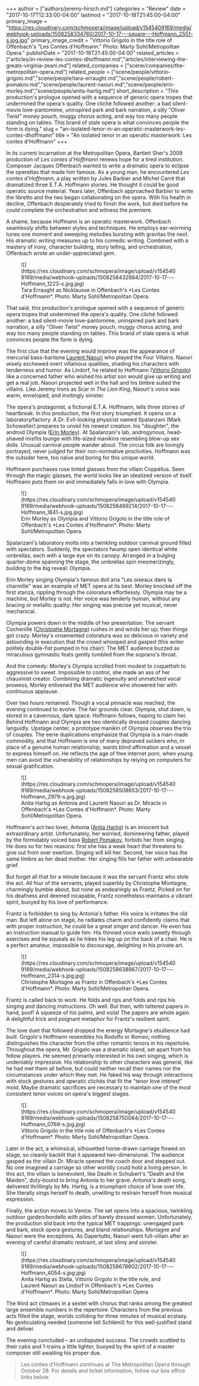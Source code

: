 +++
author = ["authors/jeremy-hirsch.md"]
categories = "Review"
date = "2017-10-17T12:33:00-04:00"
lastmod = "2017-10-18T21:45:00-04:00"
primary_image = "https://res.cloudinary.com/schmopera/image/upload/v1545409169/media/webhook-uploads/1508258334760/2017-10-17---square---Hoffmann_2551-s.jpg.jpg"
primary_image_credit = "Vittorio Grigolo in the title role of Offenbach's \"Les Contes d’Hoffmann.\" Photo: Marty Sohl/Metropolitan Opera."
publishDate = "2017-10-18T21:45:00-04:00"
related_articles = ["articles/in-review-les-contes-dhoffmann.md","articles/interviewing-the-greats-virginia-zeani.md"]
related_companies = ["scene/companies/the-metropolitan-opera.md"]
related_people = ["scene/people/vittorio-grigolo.md","scene/people/tara-erraught.md","scene/people/robert-pomakov.md","scene/people/laurent-naouri.md","scene/people/erin-morley.md","scene/people/anita-hartig.md"]
short_description = "This production&#039;s prologue opened with a sequence of generic opera tropes that undermined the opera&#039;s quality. One cliché followed another: a bad silent-movie love-pantomime, uninspired park and bark narration, a silly &quot;Oliver Twist&quot; money pouch, muggy chorus acting, and way too many people standing on tables. This brand of stale opera is what convinces people the form is dying."
slug = "an-isolated-tenor-in-an-operatic-masterwork-les-contes-dhoffmann"
title = "An isolated tenor in an operatic masterwork: Les contes d&#039;Hoffmann"
+++

In its current incarnation at the Metropolitan Opera, Bartlett Sher's 2009 production of *Les contes d'Hoffmann* renews hope for a tired institution. Composer Jacques Offenbach wanted to write a dramatic opera to eclipse the operettas that made him famous. As a young man, he encountered *Les contes d'Hoffmann*, a play written by Jules Barbier and Michel Carré that dramatized three E.T.A. Hoffmann stories. He thought it could be good operatic source material. Years later, Offenbach approached Barbier to write the libretto and the two began collaborating on the opera. With his health in decline, Offenbach desperately tried to finish the work, but died before he could complete the orchestration and witness the premiere.
 
A shame, because Hoffmann is an operatic masterwork. Offenbach seamlessly shifts between styles and techniques. He employs ear-worming tunes one moment and sweeping melodies bursting with gravitas the next. His dramatic writing measures up to his comedic writing. Combined with a mastery of irony, character building, story telling, and orchestration, Offenbach wrote an under-appreciated gem.

<figure data-type="image">![](https://res.cloudinary.com/schmopera/image/upload/v1545409169/media/webhook-uploads/1508258432884/2017-10-17---Hoffmann_1223-s.jpg.jpg)
<figcaption>Tara Erraught as Nicklausse in Offenbach's *Les Contes d'Hoffmann*. Photo: Marty Sohl/Metropolitan Opera.</figcaption>
</figure>
 
That said, this production's prologue opened with a sequence of generic opera tropes that undermined the opera's quality. One cliché followed another: a bad silent-movie love-pantomime, uninspired park and bark narration, a silly "Oliver Twist" money pouch, muggy chorus acting, and way too many people standing on tables. This brand of stale opera is what convinces people the form is dying.
 
The first clue that the evening would improve was the appearance of mercurial bass-baritone [Laurent Naouri](/scene/people/laurent-naouri/) who played the Four Villains. Naouri wisely eschewed overt villainous qualities, shading his characters with tenderness and humor. As Lindorf, he related to Hoffmann ([Vittorio Grigolo](/scene/people/vittorio-grigolo/)) like a concerned father who wished his artist son would give up writing and get a real job. Naouri projected well in the hall and his timbre suited the villains. Like Jeremy Irons as Scar in *The Lion King*, Naouri's voice was warm, enveloped, and invitingly sinister.
        	
The opera's protagonist, a fictional E.T.A. Hoffmann, tells three stories of heartbreak. In this production, the first story triumphed. It opens on a laboratory/factory. A Dr. Evil-looking physicist named Spalanzani (Mark Schowalter) prepares to unveil his newest creation: his "daughter", the android Olympia ([Erin Morley](/scene/people/erin-morley/)). At Spalanzani's lab, androgynous, head-shaved misfits lounge with life-sized manikins resembling blow-up sex dolls. Unusual carnival people wander about. The circus folk are lovingly portrayed, never judged for their non-normative proclivities. Hoffmann was the outsider here, too naïve and boring for this unique world.
 
Hoffmann purchases rose tinted glasses from the villain Coppélius. Seen through the magic glasses, the world looks like an idealized version of itself. Hoffmann puts them on and immediately falls in love with Olympia.
 
 <figure data-type="image">![](https://res.cloudinary.com/schmopera/image/upload/v1545409169/media/webhook-uploads/1508258469214/2017-10-17---Hoffmann_1841-s.jpg.jpg)
<figcaption>Erin Morley as Olympia and Vittorio Grigolo in the title role of Offenbach's *Les Contes d'Hoffmann*. Photo: Marty Sohl/Metropolitan Opera.</figcaption>
</figure>
 
Spalanzani's laboratory molts into a twinkling outdoor carnival ground filled with spectators. Suddenly, the spectators fwump open identical white umbrellas, each with a large eye on its canopy. Arranged in a bulging quarter-dome spanning the stage, the umbrellas spin mesmerizingly, building to the big reveal: Olympia.
 
Erin Morley singing Olympia's famous doll aria "Les oiseaux dans la charmille" was an example of MET opera at its best. Morley knocked off the first stanza, rippling through the coloratura effortlessly. Olympia may be a machine, but Morley is not. Her voice was tenderly human, without any bracing or metallic quality. Her singing was precise yet musical, never mechanical.
 
Olympia powers down in the middle of her presentation. The servant Cochenille ([Christophe Mortagne](/scene/people/christophe-mortagne/)) rushes in and winds her up; then things got crazy. Morley's ornamented coloratura was so delicious in variety and astounding in execution that the crowd whooped and gasped (this writer politely double-fist pumped in his chair). The MET audience buzzed as miraculous gymnastic feats gently tumbled from the soprano's throat.

And the comedy: Morley's Olympia scrolled from modest to coquettish to aggressive to sweet. Impossible to control, she made an ass of her chauvinist creator. Combining dramatic ingenuity and unmatched vocal prowess, Morley enlivened the MET audience who showered her with continuous applause.
 
Over two hours remained. Though a vocal pinnacle was reached, the evening continued to evolve. The fair grounds clear. Olympia, shut down, is stored in a cavernous, dark space. Hoffmann follows, hoping to claim her. Behind Hoffmann and Olympia are two identically dressed couples dancing languidly. Upstage center, a prototype manikin of Olympia observes the trio of couples. The eerie duplications emphasize that Olympia is a man-made commodity, and that Hoffmann is one of many depraved suckers who, in place of a genuine human relationship, wants blind affirmation and a vessel to express himself on. He reflects the age of free internet porn, when young men can avoid the vulnerability of relationships by relying on computers for sexual gratification.

<figure data-type="image">![](https://res.cloudinary.com/schmopera/image/upload/v1545409169/media/webhook-uploads/1508258508653/2017-10-17---Hoffmann_2979-s.jpg.jpg)
<figcaption>Anita Hartig as Antonia and Laurent Naouri as Dr. Miracle in Offenbach's *Les Contes d'Hoffmann*. Photo: Marty Sohl/Metropolitan Opera.</figcaption>
</figure>
        	
Hoffmann's act two lover, Antonia ([Anita Hartig](/scene/people/anita-hartig/)) is an innocent but extraordinary artist. Unfortunately, her worried, domineering father, played by the formidably voiced bass [Robert Pomakov](/scene/people/robert-pomakov/), forbids her from singing. He does so for two reasons: first she has a weak heart that threatens to give out from over exertion. Singing will kill her. Second, her voice has the same timbre as her dead mother. Her singing fills her father with unbearable grief.

But forget all that for a minute because it was the servant Frantz who stole the act. All four of the servants, played superbly by Christophe Montagne, charmingly bumble about, but none as endearingly as Frantz. Picked on for his deafness and deemed incapable, Frantz nonetheless maintains a vibrant spirit, buoyed by his love of performance.
 
Frantz is forbidden to sing by Antonia's father. His voice is irritates the old man. But left alone on stage, he radiates charm and confidently claims that with proper instruction, he could be a great singer and dancer. He even has an instruction manual to guide him. His thinned voice wails sweetly through exercises and he squeals as he hikes his leg up on the back of a chair. He is a perfect amateur, impossible to discourage, delighting in his private art.

<figure data-type="image">![](https://res.cloudinary.com/schmopera/image/upload/v1545409169/media/webhook-uploads/1508258638867/2017-10-17---Hoffmann_2314-s.jpg.jpg)
<figcaption>Christophe Mortagne as Frantz in Offenbach's *Les Contes d'Hoffmann*. Photo: Marty Sohl/Metropolitan Opera.</figcaption>
</figure>
 
Frantz is called back to work. He folds and rips and folds and rips his singing and dancing instructions. Oh well. But then, with tattered papers in hand, poof! A squeeze of his palms, and voilà! The papers are whole again. A delightful trick and poignant metaphor for Frantz's resilient spirit.
 
The love duet that followed dropped the energy Mortagne's ebullience had built. Grigolo's Hoffmann resembles his Rodolfo or Romeo; nothing distinguishes the character from the other romantic tenors in his repertoire. Throughout the opera, Mr. Grigolo was a dramatic island, set apart from his fellow players. He seemed primarily interested in his own singing, which is undeniably impressive. His relationship to other characters was general, like he had met them all before, but could neither recall their names nor the circumstances under which they met. He faked his way through interactions with stock gestures and operatic clichés that fit the "tenor love interest" mold. Maybe dramatic sacrifices are necessary to maintain one of the most consistent tenor voices on opera's biggest stages.

<figure data-type="image">![](https://res.cloudinary.com/schmopera/image/upload/v1545409169/media/webhook-uploads/1508258750084/2017-10-17---Hoffmann_0769-s.jpg.jpg)
<figcaption>Vittorio Grigolo in the title role of Offenbach's *Les Contes d'Hoffmann*. Photo: Marty Sohl/Metropolitan Opera.</figcaption>
</figure>
 
Later in the act, a whimsical, silhouetted horse-drawn carriage flowed on stage, so cleanly backlit that it appeared two-dimensional. The audience gasped as the villain Dr. Miracle opened the coach door and stepped out. No one imagined a carriage so other worldly could hold a living person. In this act, the villain is benevolent, like Death in Schubert's "Death and the Maiden", duty-bound to bring Antonia to her grave. Antonia's death song, delivered thrillingly by Ms. Hartig, is a triumphant choice of love over life. She literally sings herself to death, unwilling to restrain herself from musical expression.
 
Finally, the action moves to Venice. The set opens into a spacious, twinkling outdoor garden/bordello with piles of barely dressed women. Unfortunately, the production slid back into the typical MET trappings: unengaged park and bark, stock opera gestures, and bland relationships. Mortagne and Naouri were the exceptions. As Dapertutto, Naouri went full-villain after an evening of careful dramatic restraint, at last slimy and sinister.

<figure data-type="image">![](https://res.cloudinary.com/schmopera/image/upload/v1545409169/media/webhook-uploads/1508258678602/2017-10-17---Hoffmann_4054-s.jpg.jpg)
<figcaption>Anita Hartig as Stella, Vittorio Grigolo in the title role, and Laurent Naouri as Lindorf in Offenbach's *Les Contes d'Hoffmann*. Photo: Marty Sohl/Metropolitan Opera</figcaption>
</figure>

The third act climaxes in a sextet with chorus that ranks among the greatest large ensemble numbers in the repertoire. Characters from the previous acts filled the stage, worlds colliding for three minutes of musical ecstasy. No gesticulating needed (someone tell Schlémil) for this well-justified stand and deliver.
 
The evening concluded – an undisputed success. The crowds scuttled to their cabs and 1-trains a little lighter, buoyed by the spirit of a master composer still awaiting his proper due.

>Les contes d'Hoffmann continues at The Metropolitan Opera through October 28. For details and ticket information, follow our box office links below.
